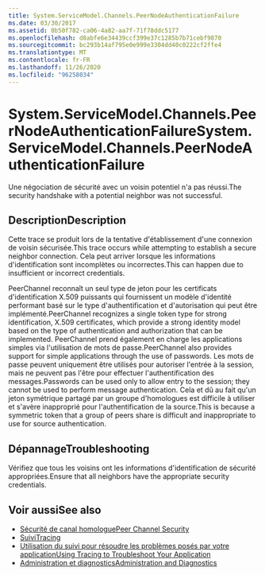 ```yaml
---
title: System.ServiceModel.Channels.PeerNodeAuthenticationFailure
ms.date: 03/30/2017
ms.assetid: 0b50f782-ca06-4a82-aa7f-71f78ddc5177
ms.openlocfilehash: d8abfe6e34439ccf399e37c1285b7b71cebf9870
ms.sourcegitcommit: bc293b14af795e0e999e3304dd40c0222cf2ffe4
ms.translationtype: MT
ms.contentlocale: fr-FR
ms.lasthandoff: 11/26/2020
ms.locfileid: "96258034"
---
```

# <a name="systemservicemodelchannelspeernodeauthenticationfailure"></a><span data-ttu-id="c473f-102">System.ServiceModel.Channels.PeerNodeAuthenticationFailure</span><span class="sxs-lookup"><span data-stu-id="c473f-102">System.ServiceModel.Channels.PeerNodeAuthenticationFailure</span></span>

<span data-ttu-id="c473f-103">Une négociation de sécurité avec un voisin potentiel n'a pas réussi.</span><span class="sxs-lookup"><span data-stu-id="c473f-103">The security handshake with a potential neighbor was not successful.</span></span>  
  
## <a name="description"></a><span data-ttu-id="c473f-104">Description</span><span class="sxs-lookup"><span data-stu-id="c473f-104">Description</span></span>  

 <span data-ttu-id="c473f-105">Cette trace se produit lors de la tentative d'établissement d'une connexion de voisin sécurisée.</span><span class="sxs-lookup"><span data-stu-id="c473f-105">This trace occurs while attempting to establish a secure neighbor connection.</span></span> <span data-ttu-id="c473f-106">Cela peut arriver lorsque les informations d'identification sont incomplètes ou incorrectes.</span><span class="sxs-lookup"><span data-stu-id="c473f-106">This can happen due to insufficient or incorrect credentials.</span></span>  
  
 <span data-ttu-id="c473f-107">PeerChannel reconnaît un seul type de jeton pour les certificats d'identification X.509 puissants qui fournissent un modèle d'identité performant basé sur le type d'authentification et d'autorisation qui peut être implémenté.</span><span class="sxs-lookup"><span data-stu-id="c473f-107">PeerChannel recognizes a single token type for strong identification, X.509 certificates, which provide a strong identity model based on the type of authentication and authorization that can be implemented.</span></span> <span data-ttu-id="c473f-108">PeerChannel prend également en charge les applications simples via l'utilisation de mots de passe.</span><span class="sxs-lookup"><span data-stu-id="c473f-108">PeerChannel also provides support for simple applications through the use of passwords.</span></span> <span data-ttu-id="c473f-109">Les mots de passe peuvent uniquement être utilisés pour autoriser l'entrée à la session, mais ne peuvent pas l'être pour effectuer l'authentification des messages.</span><span class="sxs-lookup"><span data-stu-id="c473f-109">Passwords can be used only to allow entry to the session; they cannot be used to perform message authentication.</span></span> <span data-ttu-id="c473f-110">Cela et dû au fait qu'un jeton symétrique partagé par un groupe d'homologues est difficile à utiliser et s'avère inapproprié pour l'authentification de la source.</span><span class="sxs-lookup"><span data-stu-id="c473f-110">This is because a symmetric token that a group of peers share is difficult and inappropriate to use for source authentication.</span></span>  
  
## <a name="troubleshooting"></a><span data-ttu-id="c473f-111">Dépannage</span><span class="sxs-lookup"><span data-stu-id="c473f-111">Troubleshooting</span></span>  

 <span data-ttu-id="c473f-112">Vérifiez que tous les voisins ont les informations d'identification de sécurité appropriées.</span><span class="sxs-lookup"><span data-stu-id="c473f-112">Ensure that all neighbors have the appropriate security credentials.</span></span>  
  
## <a name="see-also"></a><span data-ttu-id="c473f-113">Voir aussi</span><span class="sxs-lookup"><span data-stu-id="c473f-113">See also</span></span>

- [<span data-ttu-id="c473f-114">Sécurité de canal homologue</span><span class="sxs-lookup"><span data-stu-id="c473f-114">Peer Channel Security</span></span>](../../feature-details/peer-channel-security.md)
- [<span data-ttu-id="c473f-115">Suivi</span><span class="sxs-lookup"><span data-stu-id="c473f-115">Tracing</span></span>](index.md)
- [<span data-ttu-id="c473f-116">Utilisation du suivi pour résoudre les problèmes posés par votre application</span><span class="sxs-lookup"><span data-stu-id="c473f-116">Using Tracing to Troubleshoot Your Application</span></span>](using-tracing-to-troubleshoot-your-application.md)
- [<span data-ttu-id="c473f-117">Administration et diagnostics</span><span class="sxs-lookup"><span data-stu-id="c473f-117">Administration and Diagnostics</span></span>](../index.md)
